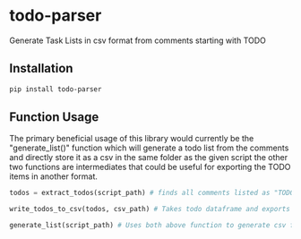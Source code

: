 # todo-parser
 Generate Task Lists in csv format from comments starting with TODO


 ## Installation

```bash
pip install todo-parser
```

## Function Usage
The primary beneficial usage of this library would currently be the "generate_list()" function which will generate a todo list from the comments and directly store it as a csv in the same folder as the given script the other two functions are intermediates that could be useful for exporting the TODO items in another format.


```python
todos = extract_todos(script_path) # finds all comments listed as "TODO" and compiles them into a dataframe

write_todos_to_csv(todos, csv_path) # Takes todo dataframe and exports to csv

generate_list(script_path) # Uses both above function to generate csv file from only the script path
